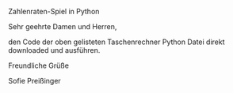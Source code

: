 Zahlenraten-Spiel in Python

Sehr geehrte Damen und Herren,

den Code der oben gelisteten Taschenrechner Python Datei direkt downloaded und ausführen.

Freundliche Grüße

Sofie Preißinger
